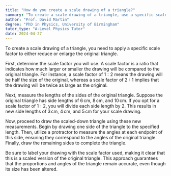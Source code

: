 ```yaml
---
title: "How do you create a scale drawing of a triangle?"
summary: "To create a scale drawing of a triangle, use a specific scale factor to reduce or enlarge the original triangle."
author: "Prof. David Martin"
degree: "PhD in Physics, University of Birmingham"
tutor_type: "A-Level Physics Tutor"
date: 2024-04-27
---
```


To create a scale drawing of a triangle, you need to apply a specific scale factor to either reduce or enlarge the original triangle.

First, determine the scale factor you will use. A scale factor is a ratio that indicates how much larger or smaller the drawing will be compared to the original triangle. For instance, a scale factor of $1:2$ means the drawing will be half the size of the original, whereas a scale factor of $2:1$ implies that the drawing will be twice as large as the original.

Next, measure the lengths of the sides of the original triangle. Suppose the original triangle has side lengths of $6 \, \text{cm}$, $8 \, \text{cm}$, and $10 \, \text{cm}$. If you opt for a scale factor of $1:2$, you will divide each side length by $2$. This results in new side lengths of $3 \, \text{cm}$, $4 \, \text{cm}$, and $5 \, \text{cm}$ for your scale drawing.

Now, proceed to draw the scaled-down triangle using these new measurements. Begin by drawing one side of the triangle to the specified length. Then, utilize a protractor to measure the angles at each endpoint of this side, ensuring they correspond to the angles of the original triangle. Finally, draw the remaining sides to complete the triangle.

Be sure to label your drawing with the scale factor used, making it clear that this is a scaled version of the original triangle. This approach guarantees that the proportions and angles of the triangle remain accurate, even though its size has been altered.
    
